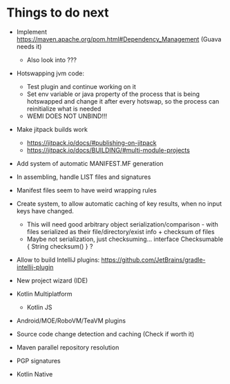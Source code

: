 # Things to do next

- Implement https://maven.apache.org/pom.html#Dependency_Management (Guava needs it)
	- Also look into <profiles>???

- Hotswapping jvm code:
	- Test plugin and continue working on it
	- Set env variable or java property of the process that is being hotswapped and change it after every hotswap, so the process can reinitialize what is needed
	- WEMI DOES NOT UNBIND!!!

- Make jitpack builds work
	- https://jitpack.io/docs/#publishing-on-jitpack
	- https://jitpack.io/docs/BUILDING/#multi-module-projects

- Add system of automatic MANIFEST.MF generation
- In assembling, handle LIST files and signatures
- Manifest files seem to have weird wrapping rules

- Create system, to allow automatic caching of key results, when no input keys have changed.
	- This will need good arbitrary object serialization/comparison - with files serialized as their file/directory/exist info + checksum of files
	- Maybe not serialization, just checksuming... interface Checksumable { String checksum() } ?

- Allow to build IntelliJ plugins: https://github.com/JetBrains/gradle-intellij-plugin

- New project wizard (IDE)

- Kotlin Multiplatform
	- Kotlin JS

- Android/MOE/RoboVM/TeaVM plugins

- Source code change detection and caching (Check if worth it)

- Maven parallel repository resolution

- PGP signatures

- Kotlin Native
